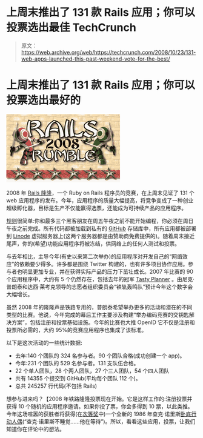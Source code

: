 # 上周末推出了 131 款 Rails 应用；你可以投票选出最佳 TechCrunch

> 原文：<https://web.archive.org/web/https://techcrunch.com/2008/10/23/131-web-apps-launched-this-past-weekend-vote-for-the-best/>

# 上周末推出了 131 款 Rails 应用；你可以投票选出最好的

![](img/fbe214004e0726d666fb73a1e20e2bcc.png)

2008 年 [Rails 隆隆](https://web.archive.org/web/20230113204334/http://www.railsrumble.com/)，一个 Ruby on Rails 程序员的竞赛，在上周末见证了 131 个 web 应用程序的发布。今年，应用程序的质量大幅提高，将竞争变成了一种创业超级孵化器，目标是生产不仅能赢得选票，还能成为可持续产品的应用程序。

[规则](https://web.archive.org/web/20230113204334/http://www.railsrumble.com/rules)很简单:你和最多三个黑客朋友在周五午夜之前不能开始编程，你必须在周日午夜之前完成。所有代码都被加载到私有的 [GitHub](https://web.archive.org/web/20230113204334/http://www.github.com/) 存储库中，所有应用都被部署到 [Linode](https://web.archive.org/web/20230113204334/http://www.linode.com/) 虚拟服务器上(这两个服务器都是由赞助商免费提供的)。随着周末接近尾声，你的(希望)功能应用程序将被冻结，供网络上的任何人测试和投票。

与去年相比，主导今年(有史以来第二次举办)的应用程序对开发自己的“网络效应”的依赖要少得多。许多都是围绕 Twitter 构建的，也有许多项目协作应用。参与者也明显更加专业，并在获得实际产品的压力下茁壮成长。2007 年比赛的 90 个应用程序中，大约有 5 个仍然存在，包括去年的冠军 [Tasty Planner](https://web.archive.org/web/20230113204334/http://tastyplanner.com/) 。由尼克·普朗泰和达西·莱考克领导的志愿者组织委员会“铁轨轰鸣队”预计今年这个数字会大幅增长。

虽然 2008 年的隆隆声是铁路专用的，普朗泰希望举办更多的活动和潜在的不同类型的比赛。他说，今年完成的幕后工作主要涉及构建“举办编码竞赛的交钥匙解决方案”，包括注册和投票基础设施。今年的比赛也大推 OpenID 它不仅是注册和投票所必需的，大约 95%的竞赛应用程序也集成了该标准。

以下是这次活动的一些统计数据:

*   去年:140 个团队的 324 名参与者。90 个团队合格(成功创建一个 app)。
*   今年:231 个团队的 529 名参与者。131 支队伍合格。
*   22 个单人团队，28 个两人团队，27 个三人团队，54 个四人团队
*   共有 14355 个提交到 GitHub(平均每个团队 112 个)。
*   总共 245257 行代码(不包括 Rails)

想参与进来吗？【2008 年铁路隆隆投票现在开始。它是这样工作的:注册投票并获得 10 个随机的应用程序邀请。如果你投了票，你会多得到 10 票，以此类推。今年这场喧嚣的获胜者将获得(在[次等奖](https://web.archive.org/web/20230113204334/http://blog.railsrumble.com/prizes)中)一个全新的 1986 年查克·诺里斯[卧底行动人偶](https://web.archive.org/web/20230113204334/http://blog.railsrumble.com/2008/10/23/chuck-norris-does-not-sleep)(“查克·诺里斯不睡觉……他在等待”)。所以，看看这些应用，投票，让我们知道你在评论中的想法。